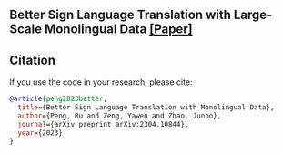 ## Better Sign Language Translation with Large-Scale Monolingual Data [[Paper]]([https://scholar.archive.org/work/pgyxeohzt5bbhoqkcfvla5brtq/access/wayback/https://dl.acm.org/doi/pdf/10.1145/3512527.3531386](https://arxiv.org/abs/2304.10844))

## Citation
If you use the code in your research, please cite:
```bibtex
@article{peng2023better,
  title={Better Sign Language Translation with Monolingual Data},
  author={Peng, Ru and Zeng, Yawen and Zhao, Junbo},
  journal={arXiv preprint arXiv:2304.10844},
  year={2023}
}
```
